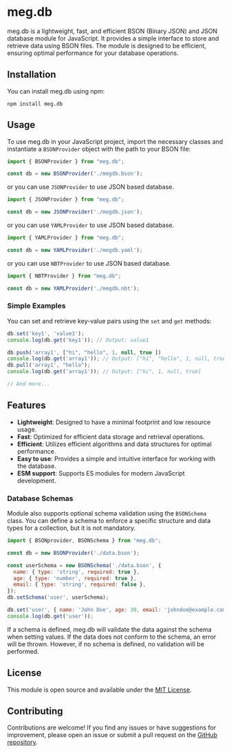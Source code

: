 # meg.db

meg.db is a lightweight, fast, and efficient BSON (Binary JSON) and JSON database module for JavaScript. It provides a simple interface to store and retrieve data using BSON files. The module is designed to be efficient, ensuring optimal performance for your database operations.

## Installation

You can install meg.db using npm:

```shell
npm install meg.db
```

## Usage

To use meg.db in your JavaScript project, import the necessary classes and instantiate a `BSONProvider` object with the path to your BSON file:

```javascript
import { BSONProvider } from "meg.db";

const db = new BSONProvider('./megdb.bson');
```

or you can use `JSONProvider` to use JSON based database.
```javascript
import { JSONProvider } from "meg.db";

const db = new JSONProvider('./megdb.json');
```

or you can use `YAMLProvider` to use JSON based database.
```javascript
import { YAMLProvider } from "meg.db";

const db = new YAMLProvider('./megdb.yaml');
```

or you can use `NBTProvider` to use JSON based database.
```javascript
import { NBTProvider } from "meg.db";

const db = new YAMLProvider('./megdb.nbt');
```

### Simple Examples

You can set and retrieve key-value pairs using the `set` and `get` methods:

```javascript
db.set('key1', 'value1');
console.log(db.get('key1')); // Output: value1

db.push('array1', ["hi", "hello", 1, null, true ])
console.log(db.get('array1')); // Output: ["hi", "hello", 1, null, true]
db.pull('array1', "hello");
console.log(db.get('array1')); // Output: ["hi", 1, null, true]

// And more...
```

## Features

- **Lightweight**: Designed to have a minimal footprint and low resource usage.
- **Fast**: Optimized for efficient data storage and retrieval operations.
- **Efficient**: Utilizes efficient algorithms and data structures for optimal performance.
- **Easy to use**: Provides a simple and intuitive interface for working with the database.
- **ESM support**: Supports ES modules for modern JavaScript development.

### Database Schemas

Module also supports optional schema validation using the `BSONSchema` class. You can define a schema to enforce a specific structure and data types for a collection, but it is not mandatory.

```javascript
import { BSONprovider, BSONSchema } from "meg.db";

const db = new BSONProvider('./data.bson');

const userSchema = new BSONSchema('./data.bson', {
  name: { type: 'string', required: true },
  age: { type: 'number', required: true },
  email: { type: 'string', required: false },
});
db.setSchema('user', userSchema);

db.set('user', { name: 'John Doe', age: 30, email: 'johndoe@example.com' });
console.log(db.get('user'));
```

If a schema is defined, meg.db will validate the data against the schema when setting values. If the data does not conform to the schema, an error will be thrown. However, if no schema is defined, no validation will be performed.

## License

This module is open source and available under the [MIT License](https://opensource.org/licenses/MIT).

## Contributing

Contributions are welcome! If you find any issues or have suggestions for improvement, please open an issue or submit a pull request on the [GitHub repository](https://github.com/MegalithOffical/meg.db/issues).
